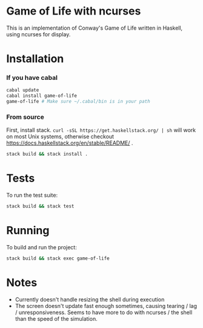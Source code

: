 # Game of Life with ncurses

This is an implementation of Conway's Game of Life written in Haskell, using ncurses for display.

# Installation

### If you have cabal
  ```bash
  cabal update 
  cabal install game-of-life
  game-of-life # Make sure ~/.cabal/bin is in your path
  ```

### From source

First, install stack. `curl -sSL https://get.haskellstack.org/ | sh` will work on most Unix systems, otherwise checkout https://docs.haskellstack.org/en/stable/README/ .

```bash
stack build && stack install .
```

# Tests

To run the test suite:

```bash
stack build && stack test
```

# Running

To build and run the project:

```bash
stack build && stack exec game-of-life
```

# Notes

- Currently doesn't handle resizing the shell during execution
- The screen doesn't update fast enough sometimes, causing tearing / lag / unresponsiveness. Seems to have more to do with ncurses / the shell than the speed of the simulation.
